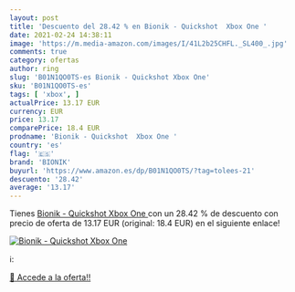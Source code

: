 ```yaml
---
layout: post
title: 'Descuento del 28.42 % en Bionik - Quickshot  Xbox One '
date: 2021-02-24 14:38:11
image: 'https://m.media-amazon.com/images/I/41L2b25CHFL._SL400_.jpg'
comments: true
category: ofertas
author: ring
slug: 'B01N1QO0TS-es Bionik - Quickshot Xbox One'
sku: 'B01N1QO0TS-es'
tags: [ 'xbox', ]
actualPrice: 13.17 EUR
currency: EUR
price: 13.17
comparePrice: 18.4 EUR
prodname: 'Bionik - Quickshot  Xbox One '
country: 'es'
flag: '🇪🇸'
brand: 'BIONIK'
buyurl: 'https://www.amazon.es/dp/B01N1QO0TS/?tag=tolees-21'
descuento: '28.42'
average: '13.17'
---
```


Tienes [Bionik - Quickshot  Xbox One ](https://www.amazon.es/dp/B01N1QO0TS/?tag=tolees-21) con un 28.42 % de descuento con precio de oferta de 13.17 EUR (original: 18.4 EUR) en el siguiente enlace!

[![Bionik - Quickshot  Xbox One ](https://m.media-amazon.com/images/I/41L2b25CHFL._SL400_.jpg)](https://www.amazon.es/dp/B01N1QO0TS/?tag=tolees-21)

ℹ️:


[🛒 Accede a la oferta!!](https://www.amazon.es/dp/B01N1QO0TS/?tag=tolees-21)
